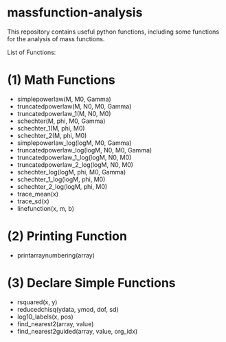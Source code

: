 # massfunction-analysis
This repository contains useful python functions, including some functions for the analysis of mass functions.

List of Functions:

# (1) Math Functions
- simplepowerlaw(M, M0, Gamma)
- truncatedpowerlaw(M, N0, M0, Gamma)
- truncatedpowerlaw_1(M, N0, M0)
- schechter(M, phi, M0, Gamma)
- schechter_1(M, phi, M0)
- schechter_2(M, phi, M0)
- simplepowerlaw_log(logM, M0, Gamma)
- truncatedpowerlaw_log(logM, N0, M0, Gamma)
- truncatedpowerlaw_1_log(logM, N0, M0)
- truncatedpowerlaw_2_log(logM, N0, M0)
- schechter_log(logM, phi, M0, Gamma)
- schechter_1_log(logM, phi, M0)
- schechter_2_log(logM, phi, M0)
- trace_mean(x)
- trace_sd(x)
- linefunction(x, m, b)

# (2) Printing Function
- printarraynumbering(array)

# (3) Declare Simple Functions
- rsquared(x, y)
- reducedchisq(ydata, ymod, dof, sd)
- log10_labels(x, pos)
- find_nearest2(array, value)
- find_nearest2guided(array, value, org_idx)
